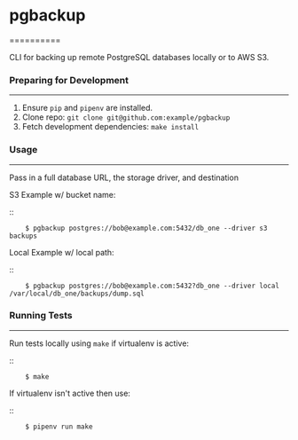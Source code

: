 # pgbackup
==========

CLI for backing up remote PostgreSQL databases locally or to AWS S3.

### Preparing for Development
-----------------------------

1. Ensure ``pip`` and ``pipenv`` are installed.
2. Clone repo: ``git clone git@github.com:example/pgbackup``
3. Fetch development dependencies: ``make install``

### Usage 
---------

Pass in a full database URL, the storage driver, and destination

S3 Example w/ bucket name:

::

        $ pgbackup postgres://bob@example.com:5432/db_one --driver s3 backups

Local Example w/ local path:

::

        $ pgbackup postgres://bob@example.com:5432?db_one --driver local /var/local/db_one/backups/dump.sql

### Running Tests
-----------------

Run tests locally using ``make`` if virtualenv is active:

::

        $ make

If virtualenv isn't active then use:

::

        $ pipenv run make

